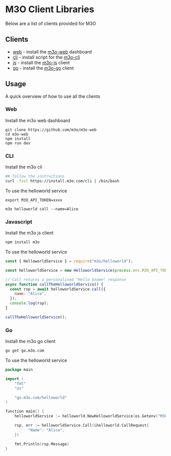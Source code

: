 # M3O Client Libraries

Below are a list of clients provided for M3O

## Clients

- [web](#web) - install the [m3o-web](https://github.com/m3o/m3o-web) dashboard
- [cli](#cli) - install script for the [m3o-cli](https://github.com/m3o/m3o-cli)
- [js](#js) - install the [m3o-js](https://github.com/m3o/m3o-js) client
- [go](#go) - install the [m3o-go](https://github.com/m3o/m3o-go) client

## Usage

A quick overview of how to use all the clients

### Web

Install the m3o web dashboard

```
git clone https://github.com/m3o/m3o-web
cd m3o-web
npm install
npm run dev
```

### CLI

Install the m3o cli

```sh
## follow the instructions
curl -fssl https://install.m3o.com/cli | /bin/bash
```

To use the helloworld service

```
export M3O_API_TOKEN=xxxx

m3o helloworld call --name=Alice
```

### Javascript

Install the m3o js client

```bash
npm install m3o
```

To use the helloworld service

```js
const { HelloworldService } = require("m3o/helloworld");

const helloworldService = new HelloworldService(process.env.M3O_API_TOKEN);

// Call returns a personalised "Hello $name" response
async function callTheHelloworldService() {
  const rsp = await helloworldService.call({
    name: "Alice",
  });
  console.log(rsp);
}

callTheHelloworldService();
```

### Go

Install the m3o go client

```bash
go get go.m3o.com
```

To use the helloworld service

```go
package main

import (
    "fmt"
    "os"

    "go.m3o.com/helloworld"
)

function main() {
    helloworldService := helloworld.NewHelloworldService(os.Getenv("M3O_API_TOKEN"))

    rsp, err := helloworldService.Call(&helloworld.CallRequest{
	      "Name": "Alice",
    })

    fmt.Println(rsp.Message)
}
```
